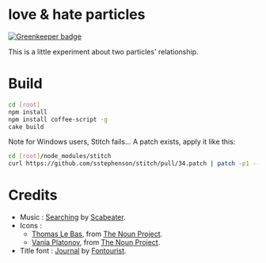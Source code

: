 # love & hate particles

[![Greenkeeper badge](https://badges.greenkeeper.io/ngryman/love-hate-particles.svg)](https://greenkeeper.io/)

This is a little experiment about two particles' relationship.

# Build

```bash
cd [root]
npm install
npm install coffee-script -g
cake build
```

Note for Windows users, Stitch fails...
A patch exists, apply it like this:
```bash
cd [root]/node_modules/stitch
curl https://github.com/sstephenson/stitch/pull/34.patch | patch -p1 --directory="."
```

# Credits

- Music : [Searching](http://www.jamendo.com/fr/track/686226/searching) by [Scabeater](http://www.jamendo.com/fr/artist/350875/scabeater).
- Icons :
    - [Thomas Le Bas](http://thenounproject.com/tlb), from [The Noun Project](http://thenounproject.com).
    - [Vania Platonov](http://thenounproject.com/vaniaplatonov), from [The Noun Project](http://thenounproject.com).
- Title font : [Journal](http://www.dafont.com/journal.font) by [Fontourist](http://www.dafont.com/fontourist.d825).
